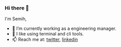 
 ### Hi there 👋
 
 I'm Semih,

 - 📝 I’m currently working as a engineering manager.
 - 🔭 I like using terminal and cli tools.
 - 📫 Reach me at: [twitter](twitter.com/semiherdogan_), [linkedin](https://www.linkedin.com/in/hasansemiherdogan)
